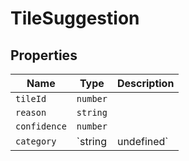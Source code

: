 # TileSuggestion

## Properties

| Name | Type | Description |
|------|------|-------------|
| `tileId` | `number` |  |
| `reason` | `string` |  |
| `confidence` | `number` |  |
| `category` | `string | undefined` |  |

